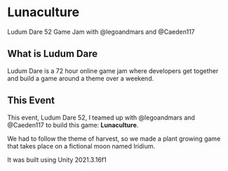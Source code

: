 # Lunaculture
Ludum Dare 52 Game Jam with @legoandmars and @Caeden117

## What is Ludum Dare
Ludum Dare is a 72 hour online game jam where developers get together and build a game around a theme over a weekend.

## This Event

This event, Ludum Dare 52, I teamed up with @legoandmars and @Caeden117 to build this game: **Lunaculture**.

We had to follow the theme of harvest, so we made a plant growing game that takes place on a fictional moon named Iridium.

It was built using Unity 2021.3.16f1
